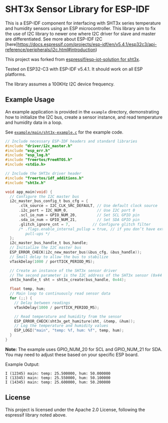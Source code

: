 # SHT3x Sensor Library for ESP-IDF

This is a ESP-IDF component for interfacing with SHT3x series temperature and humidity sensors using an ESP microcontroller.
This library aim to fix the use of I2C library to newer one where I2C driver for slave and master are differentiated. See more about ESP-IDF I2C [here]https://docs.espressif.com/projects/esp-idf/en/v5.4.1/esp32c3/api-reference/peripherals/i2c.html#introduction)

This project was forked from [espressif/esp-iot-solution for sht3x](https://github.com/espressif/esp-iot-solution/tree/350117fb02941f9d0f3a2ccde53f8da108d2ee8a/components/sensors/humiture/sht3x).

Tested on ESP32-C3 with ESP-IDF v5.4.1. It should work on all ESP platforms.

The library assumes a 100KHz I2C device frequency.

## Example Usage

An example application is provided in the `example` directory, demonstrating how to initialize the I2C bus, create a sensor instance, and read temperature and humidity data in a loop.

See [`example/main/sht3x-example.c`](example/main/sht3x-example.c) for the example code.

```c
// Include necessary ESP-IDF headers and standard libraries
#include "driver/i2c_master.h"
#include "esp_err.h"
#include "esp_log.h"
#include "freertos/FreeRTOS.h"
#include <stdio.h>

// Include the SHT3x driver header
#include "freertos/idf_additions.h"
#include "sht3x.h"

void app_main(void) {
  // Configure the I2C master bus
  i2c_master_bus_config_t bus_cfg = {
      .clk_source = I2C_CLK_SRC_DEFAULT, // Use default clock source
      .i2c_port = I2C_NUM_0,             // Use I2C port 0
      .scl_io_num = GPIO_NUM_20,         // Set SCL GPIO pin
      .sda_io_num = GPIO_NUM_21,         // Set SDA GPIO pin
      .glitch_ignore_cnt = 7,          // Configure glitch filter
      /* .flags.enable_internal_pullup = true, // if you don’t have external
         pull-ups */
  };
  i2c_master_bus_handle_t bus_handle;
  // Initialize the I2C master bus
  ESP_ERROR_CHECK(i2c_new_master_bus(&bus_cfg, &bus_handle));
  // Small delay to allow the bus to stabilize
  vTaskDelay(1000 / portTICK_PERIOD_MS);

  // Create an instance of the SHT3x sensor driver
  // The second parameter is the I2C address of the SHT3x sensor (0x44 or 0x45)
  sht3x_handle_t sht = sht3x_create(bus_handle, 0x44);

  float temp, hum;
  // Main loop to continuously read sensor data
  for (;;) {
    // Delay between readings
    vTaskDelay(1000 / portTICK_PERIOD_MS);

    // Read temperature and humidity from the sensor
    ESP_ERROR_CHECK(sht3x_get_humiture(sht, &temp, &hum));
    // Log the temperature and humidity values
    ESP_LOGI("main", "temp: %f, hum: %f", temp, hum);
  }
}
```

**Note:** The example uses GPIO_NUM_20 for SCL and GPIO_NUM_21 for SDA. You may need to adjust these based on your specific ESP board.

Example Output:

```
I (12345) main: temp: 25.500000, hum: 50.000000
I (13345) main: temp: 25.550000, hum: 50.100000
I (14345) main: temp: 25.600000, hum: 50.200000
```

## License

This project is licensed under the Apache 2.0 License, following the espressif library noted above.
